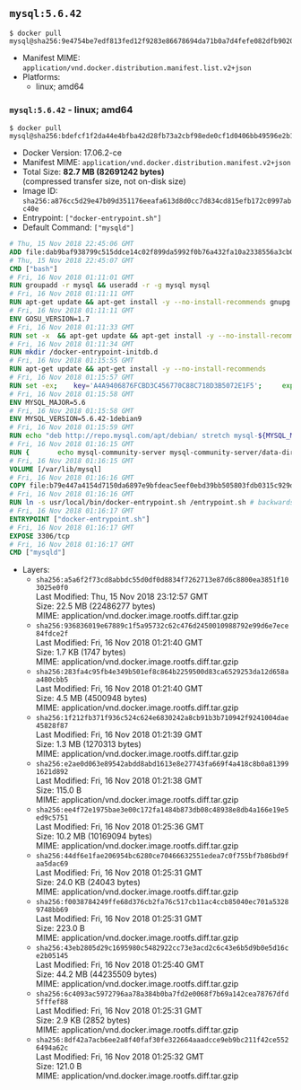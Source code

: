## `mysql:5.6.42`

```console
$ docker pull mysql@sha256:9e4754be7edf813fed12f9283e86678694da71b0a7d4fefe082dfb9020a3ac99
```

-	Manifest MIME: `application/vnd.docker.distribution.manifest.list.v2+json`
-	Platforms:
	-	linux; amd64

### `mysql:5.6.42` - linux; amd64

```console
$ docker pull mysql@sha256:bdefcf1f2da44e4bfba42d28fb73a2cbf98ede0cf1d0406bb49596e2b18c91a8
```

-	Docker Version: 17.06.2-ce
-	Manifest MIME: `application/vnd.docker.distribution.manifest.v2+json`
-	Total Size: **82.7 MB (82691242 bytes)**  
	(compressed transfer size, not on-disk size)
-	Image ID: `sha256:a876cc5d29e47b09d351176eeafa613d8d0cc7d834cd815efb172c0997abc40e`
-	Entrypoint: `["docker-entrypoint.sh"]`
-	Default Command: `["mysqld"]`

```dockerfile
# Thu, 15 Nov 2018 22:45:06 GMT
ADD file:dab9baf938799c515ddce14c02f899da5992f0b76a432fa10a2338556a3cb04f in / 
# Thu, 15 Nov 2018 22:45:07 GMT
CMD ["bash"]
# Fri, 16 Nov 2018 01:11:01 GMT
RUN groupadd -r mysql && useradd -r -g mysql mysql
# Fri, 16 Nov 2018 01:11:11 GMT
RUN apt-get update && apt-get install -y --no-install-recommends gnupg dirmngr && rm -rf /var/lib/apt/lists/*
# Fri, 16 Nov 2018 01:11:11 GMT
ENV GOSU_VERSION=1.7
# Fri, 16 Nov 2018 01:11:33 GMT
RUN set -x 	&& apt-get update && apt-get install -y --no-install-recommends ca-certificates wget && rm -rf /var/lib/apt/lists/* 	&& wget -O /usr/local/bin/gosu "https://github.com/tianon/gosu/releases/download/$GOSU_VERSION/gosu-$(dpkg --print-architecture)" 	&& wget -O /usr/local/bin/gosu.asc "https://github.com/tianon/gosu/releases/download/$GOSU_VERSION/gosu-$(dpkg --print-architecture).asc" 	&& export GNUPGHOME="$(mktemp -d)" 	&& gpg --batch --keyserver ha.pool.sks-keyservers.net --recv-keys B42F6819007F00F88E364FD4036A9C25BF357DD4 	&& gpg --batch --verify /usr/local/bin/gosu.asc /usr/local/bin/gosu 	&& gpgconf --kill all 	&& rm -rf "$GNUPGHOME" /usr/local/bin/gosu.asc 	&& chmod +x /usr/local/bin/gosu 	&& gosu nobody true 	&& apt-get purge -y --auto-remove ca-certificates wget
# Fri, 16 Nov 2018 01:11:34 GMT
RUN mkdir /docker-entrypoint-initdb.d
# Fri, 16 Nov 2018 01:15:55 GMT
RUN apt-get update && apt-get install -y --no-install-recommends 		pwgen 		perl 	&& rm -rf /var/lib/apt/lists/*
# Fri, 16 Nov 2018 01:15:57 GMT
RUN set -ex; 	key='A4A9406876FCBD3C456770C88C718D3B5072E1F5'; 	export GNUPGHOME="$(mktemp -d)"; 	gpg --batch --keyserver ha.pool.sks-keyservers.net --recv-keys "$key"; 	gpg --batch --export "$key" > /etc/apt/trusted.gpg.d/mysql.gpg; 	gpgconf --kill all; 	rm -rf "$GNUPGHOME"; 	apt-key list > /dev/null
# Fri, 16 Nov 2018 01:15:58 GMT
ENV MYSQL_MAJOR=5.6
# Fri, 16 Nov 2018 01:15:58 GMT
ENV MYSQL_VERSION=5.6.42-1debian9
# Fri, 16 Nov 2018 01:15:59 GMT
RUN echo "deb http://repo.mysql.com/apt/debian/ stretch mysql-${MYSQL_MAJOR}" > /etc/apt/sources.list.d/mysql.list
# Fri, 16 Nov 2018 01:16:15 GMT
RUN { 		echo mysql-community-server mysql-community-server/data-dir select ''; 		echo mysql-community-server mysql-community-server/root-pass password ''; 		echo mysql-community-server mysql-community-server/re-root-pass password ''; 		echo mysql-community-server mysql-community-server/remove-test-db select false; 	} | debconf-set-selections 	&& apt-get update && apt-get install -y mysql-server="${MYSQL_VERSION}" && rm -rf /var/lib/apt/lists/* 	&& rm -rf /var/lib/mysql && mkdir -p /var/lib/mysql /var/run/mysqld 	&& chown -R mysql:mysql /var/lib/mysql /var/run/mysqld 	&& chmod 777 /var/run/mysqld 	&& find /etc/mysql/ -name '*.cnf' -print0 		| xargs -0 grep -lZE '^(bind-address|log)' 		| xargs -rt -0 sed -Ei 's/^(bind-address|log)/#&/' 	&& echo '[mysqld]\nskip-host-cache\nskip-name-resolve' > /etc/mysql/conf.d/docker.cnf
# Fri, 16 Nov 2018 01:16:15 GMT
VOLUME [/var/lib/mysql]
# Fri, 16 Nov 2018 01:16:16 GMT
COPY file:b79e447a4154d7150da6897e9bfdeac5eef0ebd39bb505803fdb0315c929d983 in /usr/local/bin/ 
# Fri, 16 Nov 2018 01:16:16 GMT
RUN ln -s usr/local/bin/docker-entrypoint.sh /entrypoint.sh # backwards compat
# Fri, 16 Nov 2018 01:16:17 GMT
ENTRYPOINT ["docker-entrypoint.sh"]
# Fri, 16 Nov 2018 01:16:17 GMT
EXPOSE 3306/tcp
# Fri, 16 Nov 2018 01:16:17 GMT
CMD ["mysqld"]
```

-	Layers:
	-	`sha256:a5a6f2f73cd8abbdc55d0df0d8834f7262713e87d6c8800ea3851f103025e0f0`  
		Last Modified: Thu, 15 Nov 2018 23:12:57 GMT  
		Size: 22.5 MB (22486277 bytes)  
		MIME: application/vnd.docker.image.rootfs.diff.tar.gzip
	-	`sha256:936836019e67889c1f5a95732c62c476d2450010988792e99d6e7ece84fdce2f`  
		Last Modified: Fri, 16 Nov 2018 01:21:40 GMT  
		Size: 1.7 KB (1747 bytes)  
		MIME: application/vnd.docker.image.rootfs.diff.tar.gzip
	-	`sha256:283fa4c95fb4e349b501ef8c864b2259500d83ca6529253da12d658aa480cbb5`  
		Last Modified: Fri, 16 Nov 2018 01:21:40 GMT  
		Size: 4.5 MB (4500948 bytes)  
		MIME: application/vnd.docker.image.rootfs.diff.tar.gzip
	-	`sha256:1f212fb371f936c524c624e6830242a8cb91b3b710942f9241004dae45828f87`  
		Last Modified: Fri, 16 Nov 2018 01:21:39 GMT  
		Size: 1.3 MB (1270313 bytes)  
		MIME: application/vnd.docker.image.rootfs.diff.tar.gzip
	-	`sha256:e2ae0d063e89542abdd8abd1613e8e27743fa669f4a418c8b0a813991621d892`  
		Last Modified: Fri, 16 Nov 2018 01:21:38 GMT  
		Size: 115.0 B  
		MIME: application/vnd.docker.image.rootfs.diff.tar.gzip
	-	`sha256:ee4f72e1975bae3e00c172fa1484b873db08c48938e8db4a166e19e5ed9c5751`  
		Last Modified: Fri, 16 Nov 2018 01:25:36 GMT  
		Size: 10.2 MB (10169094 bytes)  
		MIME: application/vnd.docker.image.rootfs.diff.tar.gzip
	-	`sha256:44df6e1fae206954bc6280ce70466632551edea7c0f755bf7b86bd9faa5dac69`  
		Last Modified: Fri, 16 Nov 2018 01:25:31 GMT  
		Size: 24.0 KB (24043 bytes)  
		MIME: application/vnd.docker.image.rootfs.diff.tar.gzip
	-	`sha256:f0038784249ffe68d376cb2fa76c517cb11ac4ccb85040ec701a53289748bb69`  
		Last Modified: Fri, 16 Nov 2018 01:25:31 GMT  
		Size: 223.0 B  
		MIME: application/vnd.docker.image.rootfs.diff.tar.gzip
	-	`sha256:43eb2805d29c1695980c5482922cc73e3acd2c6c43e6b5d9b0e5d16ce2b05145`  
		Last Modified: Fri, 16 Nov 2018 01:25:40 GMT  
		Size: 44.2 MB (44235509 bytes)  
		MIME: application/vnd.docker.image.rootfs.diff.tar.gzip
	-	`sha256:6c4093ac5972796aa78a384b0ba7fd2e0068f7b69a142cea78767dfd5fffef88`  
		Last Modified: Fri, 16 Nov 2018 01:25:31 GMT  
		Size: 2.9 KB (2852 bytes)  
		MIME: application/vnd.docker.image.rootfs.diff.tar.gzip
	-	`sha256:8df42a7acb6ee2a8f40faf30fe322664aaadcce9eb9bc211f42ce5526494a62c`  
		Last Modified: Fri, 16 Nov 2018 01:25:32 GMT  
		Size: 121.0 B  
		MIME: application/vnd.docker.image.rootfs.diff.tar.gzip
